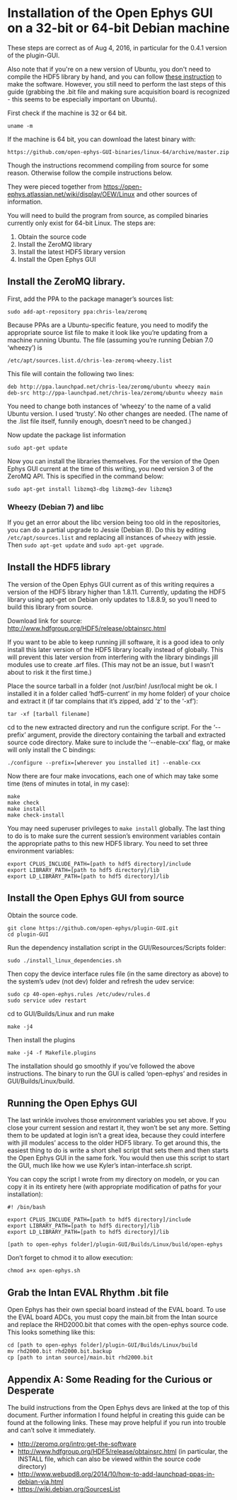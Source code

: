 
# Installation of the Open Ephys GUI on a 32-bit or 64-bit Debian machine

These steps are correct as of Aug 4, 2016, in particular for the 0.4.1 version of the plugin-GUI.

Also note that if you're on a new version of Ubuntu, you don't need to compile the HDF5 library by hand, and you can follow [these instruction](https://github.com/margoliashlab/ArfFormat) to make the software. However, you still need to perform the last steps of this guide (grabbing the .bit file and making sure acquisition board is recognized - this seems to be especially important on Ubuntu).

First check if the machine is 32 or 64 bit.

    uname -m

If the machine is 64 bit, you can download the latest binary with:

    https://github.com/open-ephys-GUI-binaries/linux-64/archive/master.zip
    
Though the instructions recommend compiling from source for some reason. Otherwise follow the compile instructions below.

They were pieced together from https://open-ephys.atlassian.net/wiki/display/OEW/Linux and other sources of information.

You will need to build the program from source, as compiled binaries currently only exist for 64-bit Linux. The steps are:
1. Obtain the source code
2. Install the ZeroMQ library
3. Install the latest HDF5 library version
4. Install the Open Ephys GUI


## Install the ZeroMQ library.

First, add the PPA to the package manager’s sources list:

    sudo add-apt-repository ppa:chris-lea/zeromq

Because PPAs are a Ubuntu-specific feature, you need to modify the appropriate source list file to make it look like you’re updating from a machine running Ubuntu. The file (assuming you’re running Debian 7.0 ‘wheezy’) is

    /etc/apt/sources.list.d/chris-lea-zeromq-wheezy.list

This file will contain the following two lines:

    deb http://ppa.launchpad.net/chris-lea/zeromq/ubuntu wheezy main
    deb-src http://ppa-launchpad.net/chris-lea/zeromq/ubuntu wheezy main

You need to change both instances of ‘wheezy’ to the name of a valid Ubuntu version. I used ‘trusty’. No other changes are needed. (The name of the .list file itself, funnily enough, doesn’t need to be changed.)

Now update the package list information

    sudo apt-get update

Now you can install the libraries themselves. For the version of the Open Ephys GUI current at the time of this writing, you need version 3 of the ZeroMQ API. This is specified in the command below:

    sudo apt-get install libzmq3-dbg libzmq3-dev libzmq3

### Wheezy (Debian 7) and libc
If you get an error about the libc version being too old in the repositories, you can do a partial upgrade to Jessie (Debian 8). Do this by editing `/etc/apt/sources.list` and replacing all instances of `wheezy` with jessie. Then `sudo apt-get update` and `sudo apt-get upgrade`.

## Install the HDF5 library

The version of the Open Ephys GUI current as of this writing requires a version of the HDF5 library higher than 1.8.11. Currently, updating the HDF5 library using apt-get on Debian only updates to 1.8.8.9, so you’ll need to build this library from source.

Download link for source: http://www.hdfgroup.org/HDF5/release/obtainsrc.html

If you want to be able to keep running jill software, it is a good idea to only install this later version of the HDF5 library locally instead of globally. This will prevent this later version from interfering with the library bindings jill modules use to create .arf files. (This may not be an issue, but I wasn’t about to risk it the first time.)

Place the source tarball in a folder (not /usr/bin! /usr/local might be ok. I installed it in a folder called ‘hdf5-current’ in my home folder) of your choice and extract it (if tar complains that it’s zipped, add ‘z’ to the ‘-xf’):

    tar -xf [tarball filename]

cd to the new extracted directory and run the configure script. For the ‘--prefix’ argument, provide the directory containing the tarball and extracted source code directory. Make sure to include the ‘--enable-cxx’ flag, or make will only install the C bindings:

    ./configure --prefix=[wherever you installed it] --enable-cxx

Now there are four make invocations, each one of which may take some time (tens of minutes in total, in my case):

    make
    make check
    make install
    make check-install

You may need superuser privileges to `make install` globally. The last thing to do is to make sure the current session’s environment variables contain the appropriate paths to this new HDF5 library. You need to set three environment variables:

    export CPLUS_INCLUDE_PATH=[path to hdf5 directory]/include
    export LIBRARY_PATH=[path to hdf5 directory]/lib
    export LD_LIBRARY_PATH=[path to hdf5 directory]/lib


## Install the Open Ephys GUI from source

Obtain the source code.

    git clone https://github.com/open-ephys/plugin-GUI.git
    cd plugin-GUI

Run the dependency installation script in the GUI/Resources/Scripts folder:

    sudo ./install_linux_dependencies.sh

Then copy the device interface rules file (in the same directory as above) to the system’s udev (not dev) folder and refresh the udev service:

    sudo cp 40-open-ephys.rules /etc/udev/rules.d
    sudo service udev restart

cd to GUI/Builds/Linux and run make

    make -j4

Then install the plugins

    make -j4 -f Makefile.plugins

The installation should go smoothly if you’ve followed the above instructions. The binary to run the GUI is called ‘open-ephys’ and resides in GUI/Builds/Linux/build.

## Running the Open Ephys GUI

The last wrinkle involves those environment variables you set above. If you close your current session and restart it, they won’t be set any more. Setting them to be updated at login isn’t a great idea, because they could interfere with jill modules’ access to the older HDF5 library. To get around this, the easiest thing to do is write a short shell script that sets them and then starts the Open Ephys GUI in the same fork. You would then use this script to start the GUI, much like how we use Kyler’s intan-interface.sh script.

You can copy the script I wrote from my directory on modeln, or you can copy it in its entirety here (with appropriate modification of paths for your installation):

    #! /bin/bash
    
    export CPLUS_INCLUDE_PATH=[path to hdf5 directory]/include
    export LIBRARY_PATH=[path to hdf5 directory]/lib
    export LD_LIBRARY_PATH=[path to hdf5 directory]/lib
    
    [path to open-ephys folder]/plugin-GUI/Builds/Linux/build/open-ephys

Don’t forget to chmod it to allow execution:

    chmod a+x open-ephys.sh

## Grab the Intan EVAL Rhythm .bit file

Open Ephys has their own special board instead of the EVAL board. To use the EVAL board ADCs, you must copy the main.bit from the Intan source and replace the RHD2000.bit that comes with the open-ephys source code.
This looks something like this:

    cd [path to open-ephys folder]/plugin-GUI/Builds/Linux/build
    mv rhd2000.bit rhd2000.bit.backup
    cp [path to intan source]/main.bit rhd2000.bit
    

## Appendix A: Some Reading for the Curious or Desperate

The build instructions from the Open Ephys devs are linked at the top of this document. Further information I found helpful in creating this guide can be found at the following links. These may prove helpful if you run into trouble and can’t solve it immediately.

* http://zeromq.org/intro:get-the-software
* http://www.hdfgroup.org/HDF5/release/obtainsrc.html (in particular, the INSTALL file, which can also be viewed within the source code directory)
* http://www.webupd8.org/2014/10/how-to-add-launchpad-ppas-in-debian-via.html
* https://wiki.debian.org/SourcesList
